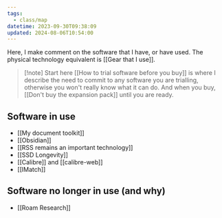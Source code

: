 ```yaml
---
tags:
  - class/map
datetime: 2023-09-30T09:38:09
updated: 2024-08-06T10:54:00
---
```

Here, I make comment on the software that I have, or have used. The physical technology equivalent is [[Gear that I use]].

> [!note] Start here
> [[How to trial software before you buy]] is where I describe the need to commit to any software you are trialling, otherwise you won't really know what it can do. And when you buy, [[Don't buy the expansion pack]] until you are ready.

## Software in use
- [[My document toolkit]]
- [[Obsidian]]
- [[RSS remains an important technology]]
- [[SSD Longevity]]
- [[Calibre]] and [[calibre-web]]
- [[IMatch]]

## Software no longer in use (and why)
- [[Roam Research]]
